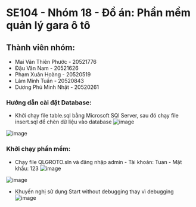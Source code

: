 # SE104 - Nhóm 18 - Đồ án: Phần mềm quản lý gara ô tô
## Thành viên nhóm: 
+ Mai Văn Thiên Phước - 20521776 
+ Đậu Văn Nam - 20521626
+ Phạm Xuân Hoàng - 20520519
+ Lâm Minh Tuấn - 20520843
+ Dương Phú Minh Nhật - 20520261

### Hướng dẫn cài đặt Database: 
+ Khởi chạy file table.sql bằng Microsoft SQl Server, sau đó chạy file insert.sql để chèn dữ liệu vào database
![image](https://user-images.githubusercontent.com/79294017/173834729-1850cad4-c30a-403e-a1d1-e484f812f0d1.png)

![image](https://user-images.githubusercontent.com/79294017/173834802-655ae32b-30d2-4e8f-8aea-59a4105775cb.png)

### Khởi chạy phần mềm:
+ Chạy file QLGROTO.sln và đăng nhập admin - Tài khoản: Tuan  -  Mật khẩu: 123
 ![image](https://user-images.githubusercontent.com/79294017/173834100-88aad85c-e1e2-4f58-8f0b-85a7d8a5451d.png)

 ![image](https://user-images.githubusercontent.com/79294017/173834224-888e2a5e-5c05-4947-834f-49e0d715e84a.png)


+ Khuyến nghị sử dụng Start without debugging thay vì debugging
 ![image](https://user-images.githubusercontent.com/79294017/173834363-d949f58e-5286-4dc3-b567-42dbbe2006ed.png)
